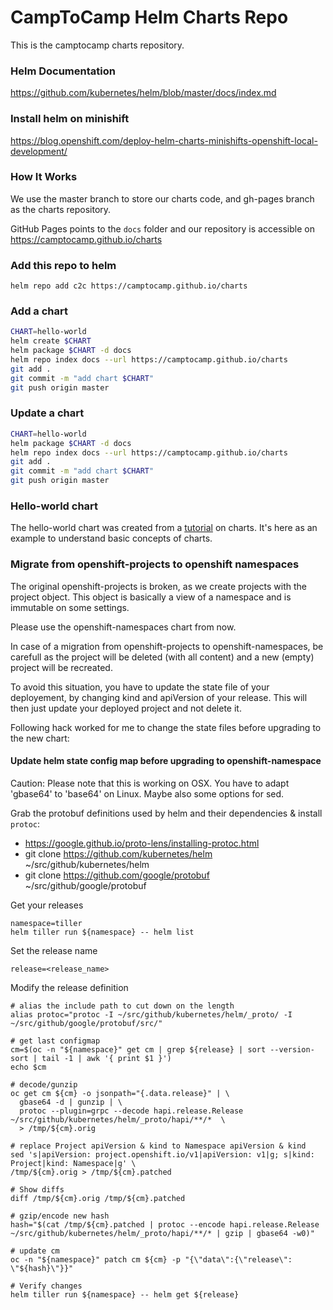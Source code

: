 # CampToCamp Helm Charts Repo

This is the camptocamp charts repository.

### Helm Documentation

https://github.com/kubernetes/helm/blob/master/docs/index.md

### Install helm on minishift

https://blog.openshift.com/deploy-helm-charts-minishifts-openshift-local-development/

### How It Works

We use the master branch to store our charts code, and gh-pages branch as the charts repository.

GitHub Pages points to the `docs` folder and our repository is accessible on https://camptocamp.github.io/charts

### Add this repo to helm

```
helm repo add c2c https://camptocamp.github.io/charts
```

### Add a chart

```bash
CHART=hello-world
helm create $CHART
helm package $CHART -d docs
helm repo index docs --url https://camptocamp.github.io/charts
git add .
git commit -m "add chart $CHART"
git push origin master
```

### Update a chart

```bash
CHART=hello-world
helm package $CHART -d docs
helm repo index docs --url https://camptocamp.github.io/charts
git add .
git commit -m "add chart $CHART"
git push origin master
```

### Hello-world chart

The hello-world chart was created from a [tutorial](https://hackernoon.com/the-missing-ci-cd-kubernetes-component-helm-package-manager-1fe002aac680) on charts. It's here as an example to understand basic concepts of charts.

### Migrate from openshift-projects to openshift namespaces

The original openshift-projects is broken, as we create projects with the project object.
This object is basically a view of a namespace and is immutable on some settings.

Please use the openshift-namespaces chart from now.

In case of a migration from openshift-projects to openshift-namespaces, be carefull as the project will be deleted (with all content) and a new (empty) project will be recreated.

To avoid this situation, you have to update the state file of your deployement, by changing kind and apiVersion of your release. This will then just update your deployed project and not delete it.

Following hack worked for me to change the state files before upgrading to the new chart:

#### Update helm state config map before upgrading to openshift-namespace

Caution:
Please note that this is working on OSX. You have to adapt 'gbase64' to 'base64' on Linux.
Maybe also some options for sed.

Grab the protobuf definitions used by helm and their dependencies & install `protoc`:
- https://google.github.io/proto-lens/installing-protoc.html
- git clone https://github.com/kubernetes/helm ~/src/github/kubernetes/helm
- git clone https://github.com/google/protobuf ~/src/github/google/protobuf

Get your releases

```
namespace=tiller
helm tiller run ${namespace} -- helm list
```

Set the release name

```
release=<release_name>
```

Modify the release definition

```
# alias the include path to cut down on the length
alias protoc="protoc -I ~/src/github/kubernetes/helm/_proto/ -I ~/src/github/google/protobuf/src/"

# get last configmap
cm=$(oc -n "${namespace}" get cm | grep ${release} | sort --version-sort | tail -1 | awk '{ print $1 }')
echo $cm

# decode/gunzip
oc get cm ${cm} -o jsonpath="{.data.release}" | \
  gbase64 -d | gunzip | \
  protoc --plugin=grpc --decode hapi.release.Release ~/src/github/kubernetes/helm/_proto/hapi/**/*  \
  > /tmp/${cm}.orig

# replace Project apiVersion & kind to Namespace apiVersion & kind
sed 's|apiVersion: project.openshift.io/v1|apiVersion: v1|g; s|kind: Project|kind: Namespace|g' \
/tmp/${cm}.orig > /tmp/${cm}.patched

# Show diffs
diff /tmp/${cm}.orig /tmp/${cm}.patched

# gzip/encode new hash
hash="$(cat /tmp/${cm}.patched | protoc --encode hapi.release.Release ~/src/github/kubernetes/helm/_proto/hapi/**/* | gzip | gbase64 -w0)"

# update cm
oc -n "${namespace}" patch cm ${cm} -p "{\"data\":{\"release\": \"${hash}\"}}"

# Verify changes
helm tiller run ${namespace} -- helm get ${release}

```
